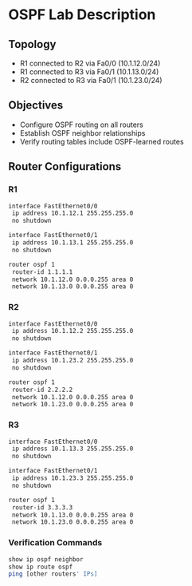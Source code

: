 # OSPF Lab Description

## Topology

- R1 connected to R2 via Fa0/0 (10.1.12.0/24)  
- R1 connected to R3 via Fa0/1 (10.1.13.0/24)  
- R2 connected to R3 via Fa0/1 (10.1.23.0/24)  

## Objectives

- Configure OSPF routing on all routers  
- Establish OSPF neighbor relationships  
- Verify routing tables include OSPF-learned routes  

## Router Configurations

### R1

```bash
interface FastEthernet0/0
 ip address 10.1.12.1 255.255.255.0
 no shutdown

interface FastEthernet0/1
 ip address 10.1.13.1 255.255.255.0
 no shutdown

router ospf 1
 router-id 1.1.1.1
 network 10.1.12.0 0.0.0.255 area 0
 network 10.1.13.0 0.0.0.255 area 0

```

### R2
```bash
interface FastEthernet0/0
 ip address 10.1.12.2 255.255.255.0
 no shutdown

interface FastEthernet0/1
 ip address 10.1.23.2 255.255.255.0
 no shutdown

router ospf 1
 router-id 2.2.2.2
 network 10.1.12.0 0.0.0.255 area 0
 network 10.1.23.0 0.0.0.255 area 0

```

### R3
```bash
interface FastEthernet0/0
 ip address 10.1.13.3 255.255.255.0
 no shutdown

interface FastEthernet0/1
 ip address 10.1.23.3 255.255.255.0
 no shutdown

router ospf 1
 router-id 3.3.3.3
 network 10.1.13.0 0.0.0.255 area 0
 network 10.1.23.0 0.0.0.255 area 0

```

### Verification Commands

```bash
show ip ospf neighbor
show ip route ospf
ping [other routers' IPs]
```
